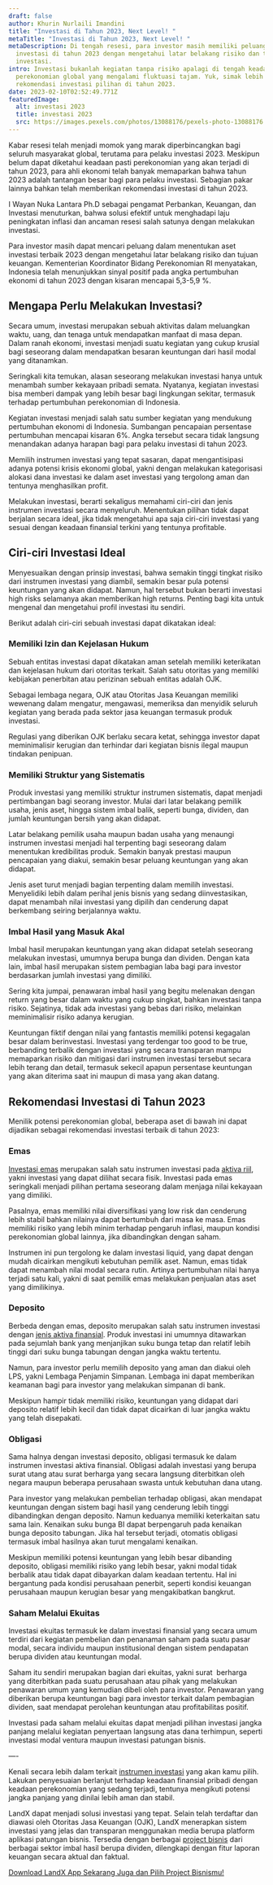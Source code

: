 ```yaml
---
draft: false
author: Khurin Nurlaili Imandini
title: "Investasi di Tahun 2023, Next Level! "
metaTitle: "Investasi di Tahun 2023, Next Level! "
metaDescription: Di tengah resesi, para investor masih memiliki peluang
  investasi di tahun 2023 dengan mengetahui latar belakang risiko dan tujuan
  investasi.
intro: Investasi bukanlah kegiatan tanpa risiko apalagi di tengah keadaan
  perekonomian global yang mengalami fluktuasi tajam. Yuk, simak lebih lanjut
  rekomendasi investasi pilihan di tahun 2023.
date: 2023-02-10T02:52:49.771Z
featuredImage:
  alt: investasi 2023
  title: investasi 2023
  src: https://images.pexels.com/photos/13088176/pexels-photo-13088176.jpeg?auto=compress&cs=tinysrgb&w=1260&h=750&dpr=2
---
```

Kabar resesi telah menjadi momok yang marak diperbincangkan bagi seluruh masyarakat global, terutama para pelaku investasi 2023. Meskipun belum dapat diketahui keadaan pasti perekonomian yang akan terjadi di tahun 2023, para ahli ekonomi telah banyak memaparkan bahwa tahun 2023 adalah tantangan besar bagi para pelaku investasi. Sebagian pakar lainnya bahkan telah memberikan rekomendasi investasi di tahun 2023.

I Wayan Nuka Lantara Ph.D sebagai pengamat Perbankan, Keuangan, dan Investasi menuturkan, bahwa solusi efektif untuk menghadapi laju peningkatan inflasi dan ancaman resesi salah satunya dengan melakukan investasi.

Para investor masih dapat mencari peluang dalam menentukan aset investasi terbaik 2023 dengan mengetahui latar belakang risiko dan tujuan keuangan. Kementerian Koordinator Bidang Perekonomian RI menyatakan, Indonesia telah menunjukkan sinyal positif pada angka pertumbuhan ekonomi di tahun 2023 dengan kisaran mencapai 5,3-5,9 %.

## Mengapa Perlu Melakukan Investasi?

Secara umum, investasi merupakan sebuah aktivitas dalam meluangkan waktu, uang, dan tenaga untuk mendapatkan manfaat di masa depan. Dalam ranah ekonomi, investasi menjadi suatu kegiatan yang cukup krusial bagi seseorang dalam mendapatkan besaran keuntungan dari hasil modal yang ditanamkan.

Seringkali kita temukan, alasan seseorang melakukan investasi hanya untuk menambah sumber kekayaan pribadi semata. Nyatanya, kegiatan investasi bisa memberi dampak yang lebih besar bagi lingkungan sekitar, termasuk terhadap pertumbuhan perekonomian di Indonesia.

Kegiatan investasi menjadi salah satu sumber kegiatan yang mendukung pertumbuhan ekonomi di Indonesia. Sumbangan pencapaian persentase pertumbuhan mencapai kisaran 6%. Angka tersebut secara tidak langsung menandakan adanya harapan bagi para pelaku investasi di tahun 2023.

Memilih instrumen investasi yang tepat sasaran, dapat mengantisipasi adanya potensi krisis ekonomi global, yakni dengan melakukan kategorisasi alokasi dana investasi ke dalam aset investasi yang tergolong aman dan tentunya menghasilkan profit.

Melakukan investasi, berarti sekaligus memahami ciri-ciri dan jenis instrumen investasi secara menyeluruh. Menentukan pilihan tidak dapat berjalan secara ideal, jika tidak mengetahui apa saja ciri-ciri investasi yang sesuai dengan keadaan finansial terkini yang tentunya profitable. 

## Ciri-ciri Investasi Ideal

Menyesuaikan dengan prinsip investasi, bahwa semakin tinggi tingkat risiko dari instrumen investasi yang diambil, semakin besar pula potensi keuntungan yang akan didapat. Namun, hal tersebut bukan berarti investasi high risks selamanya akan memberikan high returns. Penting bagi kita untuk mengenal dan mengetahui profil investasi itu sendiri.

Berikut adalah ciri-ciri sebuah investasi dapat dikatakan ideal:

### Memiliki Izin dan Kejelasan Hukum

Sebuah entitas investasi dapat dikatakan aman setelah memiliki keterikatan dan kejelasan hukum dari otoritas terkait. Salah satu otoritas yang memiliki kebijakan penerbitan atau perizinan sebuah entitas adalah OJK.

Sebagai lembaga negara, OJK atau Otoritas Jasa Keuangan memiliki wewenang dalam mengatur, mengawasi, memeriksa dan menyidik seluruh kegiatan yang berada pada sektor jasa keuangan termasuk produk investasi.

Regulasi yang diberikan OJK berlaku secara ketat, sehingga investor dapat meminimalisir kerugian dan terhindar dari kegiatan bisnis ilegal maupun tindakan penipuan. 

### Memiliki Struktur yang Sistematis

Produk investasi yang memiliki struktur instrumen sistematis, dapat menjadi pertimbangan bagi seorang investor. Mulai dari latar belakang pemilik usaha, jenis aset, hingga sistem imbal balik, seperti bunga, dividen, dan jumlah keuntungan bersih yang akan didapat. 

Latar belakang pemilik usaha maupun badan usaha yang menaungi instrumen investasi menjadi hal terpenting bagi seseorang dalam menentukan kredibilitas produk. Semakin banyak prestasi maupun pencapaian yang diakui, semakin besar peluang keuntungan yang akan didapat.

Jenis aset turut menjadi bagian terpenting dalam memilih investasi. Menyelidiki lebih dalam perihal jenis bisnis yang sedang diinvestasikan, dapat menambah nilai investasi yang dipilih dan cenderung dapat berkembang seiring berjalannya waktu. 

### Imbal Hasil yang Masuk Akal

Imbal hasil merupakan keuntungan yang akan didapat setelah seseorang melakukan investasi, umumnya berupa bunga dan dividen. Dengan kata lain, imbal hasil merupakan sistem pembagian laba bagi para investor berdasarkan jumlah investasi yang dimiliki.

Sering kita jumpai, penawaran imbal hasil yang begitu melenakan dengan return yang besar dalam waktu yang cukup singkat, bahkan investasi tanpa risiko. Sejatinya, tidak ada investasi yang bebas dari risiko, melainkan meminimalisir risiko adanya kerugian.

Keuntungan fiktif dengan nilai yang fantastis memiliki potensi kegagalan besar dalam berinvestasi. Investasi yang terdengar too good to be true, berbanding terbalik dengan investasi yang secara transparan mampu memaparkan risiko dan mitigasi dari instrumen investasi tersebut secara lebih terang dan detail, termasuk sekecil apapun persentase keuntungan yang akan diterima saat ini maupun di masa yang akan datang.

## Rekomendasi Investasi di Tahun 2023

Menilik potensi perekonomian global, beberapa aset di bawah ini dapat dijadikan sebagai rekomendasi investasi terbaik di tahun 2023:

### Emas

[Investasi emas](https://landx.id/blog/investasi-emas-tahun-2022-pilihan-investasi-paling-aman-landx/) merupakan salah satu instrumen investasi pada [aktiva riil](https://landx.id/blog/simak-perbedaan-investasi-riil-dan-investasi-finansial-beserta-asetnya/), yakni investasi yang dapat dilihat secara fisik. Investasi pada emas seringkali menjadi pilihan pertama seseorang dalam menjaga nilai kekayaan yang dimiliki.

Pasalnya, emas memiliki nilai diversifikasi yang low risk dan cenderung lebih stabil bahkan nilainya dapat bertumbuh dari masa ke masa. Emas memiliki risiko yang lebih minim terhadap pengaruh inflasi, maupun kondisi perekonomian global lainnya, jika dibandingkan dengan saham. 

Instrumen ini pun tergolong ke dalam investasi liquid, yang dapat dengan mudah dicairkan mengikuti kebutuhan pemilik aset. Namun, emas tidak dapat menambah nilai modal secara rutin. Artinya pertumbuhan nilai hanya terjadi satu kali, yakni di saat pemilik emas melakukan penjualan atas aset yang dimilikinya. 

### Deposito

Berbeda dengan emas, deposito merupakan salah satu instrumen investasi dengan [jenis aktiva finansial](https://landx.id/blog/simak-perbedaan-investasi-riil-dan-investasi-finansial-beserta-asetnya/). Produk investasi ini umumnya ditawarkan pada sejumlah bank yang menjanjikan suku bunga tetap dan relatif lebih tinggi dari suku bunga tabungan dengan jangka waktu tertentu.

Namun, para investor perlu memilih deposito yang aman dan diakui oleh LPS, yakni Lembaga Penjamin Simpanan. Lembaga ini dapat memberikan keamanan bagi para investor yang melakukan simpanan di bank.

Meskipun hampir tidak memiliki risiko, keuntungan yang didapat dari deposito relatif lebih kecil dan tidak dapat dicairkan di luar jangka waktu yang telah disepakati.

### Obligasi

Sama halnya dengan investasi deposito, obligasi termasuk ke dalam instrumen investasi aktiva finansial. Obligasi adalah investasi yang berupa surat utang atau surat berharga yang secara langsung diterbitkan oleh negara maupun beberapa perusahaan swasta untuk kebutuhan dana utang. 

Para investor yang melakukan pembelian terhadap obligasi, akan mendapat keuntungan dengan sistem bagi hasil yang cenderung lebih tinggi dibandingkan dengan deposito. Namun keduanya memiliki keterkaitan satu sama lain. Kenaikan suku bunga BI dapat berpengaruh pada kenaikan bunga deposito tabungan. Jika hal tersebut terjadi, otomatis obligasi termasuk imbal hasilnya akan turut mengalami kenaikan.

Meskipun memiliki potensi keuntungan yang lebih besar dibanding deposito, obligasi memiliki risiko yang lebih besar, yakni modal tidak berbalik atau tidak dapat dibayarkan dalam keadaan tertentu. Hal ini bergantung pada kondisi perusahaan penerbit, seperti kondisi keuangan perusahaan maupun kerugian besar yang mengakibatkan bangkrut.

### Saham Melalui Ekuitas

Investasi ekuitas termasuk ke dalam investasi finansial yang secara umum terdiri dari kegiatan pembelian dan penanaman saham pada suatu pasar modal, secara individu maupun institusional dengan sistem pendapatan berupa dividen atau keuntungan modal. 

Saham itu sendiri merupakan bagian dari ekuitas, yakni surat  berharga yang diterbitkan pada suatu perusahaan atau pihak yang melakukan penawaran umum yang kemudian dibeli oleh para investor. Penawaran yang diberikan berupa keuntungan bagi para investor terkait dalam pembagian dividen, saat mendapat perolehan keuntungan atau profitabilitas positif.

Investasi pada saham melalui ekuitas dapat menjadi pilihan investasi jangka panjang melalui kegiatan penyertaan langsung atas dana terhimpun, seperti investasi modal ventura maupun investasi patungan bisnis.

—-

Kenali secara lebih dalam terkait [instrumen investasi](https://landx.id/blog/memulai-investasi-urun-dana-cara-membangun-aset-investasi-jangka-panjang-dengan-urun-dana/) yang akan kamu pilih. Lakukan penyesuaian berlanjut terhadap keadaan finansial pribadi dengan keadaan perekonomian yang sedang terjadi, tentunya mengikuti potensi jangka panjang yang dinilai lebih aman dan stabil. 

LandX dapat menjadi solusi investasi yang tepat. Selain telah terdaftar dan diawasi oleh Otoritas Jasa Keuangan (OJK), LandX menerapkan sistem investasi yang jelas dan transparan menggunakan media berupa platform aplikasi patungan bisnis. Tersedia dengan berbagai [project bisnis](https://landx.id/#ongoing-projects) dari berbagai sektor imbal hasil berupa dividen, dilengkapi dengan fitur laporan keuangan secara aktual dan faktual. 

[Download LandX App Sekarang Juga dan Pilih Project Bisnismu!](https://landx.id/project/?utm_source=Blog&utm_medium=organic+keyword&utm_campaign=blog&utm_id=Blog)